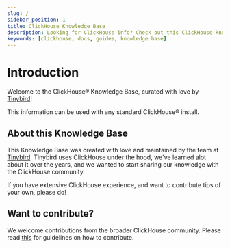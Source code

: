 ```yaml
---
slug: /
sidebar_position: 1
title: ClickHouse Knowledge Base
description: Looking for ClickHouse info? Check out this ClickHouse knowledge base, full of ClickHouse tips you won't find in the official docs.
keywords: [clickhouse, docs, guides, knowledge base]
---
```



# Introduction

Welcome to the ClickHouse® Knowledge Base, curated with love by [Tinybird](https://tinybird.co)! 

This information can be used with any standard ClickHouse® install.

## About this Knowledge Base
This Knowledge Base was created with love and maintained by the team at [Tinybird](https://www.tinybird.co). Tinybird uses ClickHouse under the hood, we've learned alot about it over the years, and we wanted to start sharing our knowledge with the ClickHouse community.

If you have extensive ClickHouse experience, and want to contribute tips of your own, please do!

## Want to contribute?

We welcome contributions from the broader ClickHouse community. Please read [this](https://github.com/tinybirdco/clickhouse_knowledge_base/blob/main/CONTRIBUTING.md) for guidelines on how to contribute.
